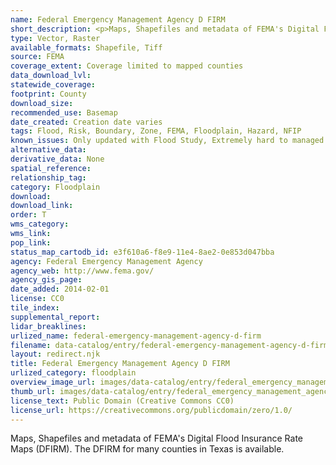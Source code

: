 ```yaml
---
name: Federal Emergency Management Agency D FIRM
short_description: <p>Maps, Shapefiles and metadata of FEMA's Digital Flood Insurance Rate Maps (DFIRM).</p>
type: Vector, Raster
available_formats: Shapefile, Tiff
source: FEMA
coverage_extent: Coverage limited to mapped counties
data_download_lvl: 
statewide_coverage: 
footprint: County
download_size: 
recommended_use: Basemap
date_created: Creation date varies
tags: Flood, Risk, Boundary, Zone, FEMA, Floodplain, Hazard, NFIP
known_issues: Only updated with Flood Study, Extremely hard to managed update releases
alternative_data: 
derivative_data: None
spatial_reference: 
relationship_tag: 
category: Floodplain
download: 
download_link: 
order: T
wms_category: 
wms_link: 
pop_link: 
status_map_cartodb_id: e3f610a6-f8e9-11e4-8ae2-0e853d047bba
agency: Federal Emergency Management Agency
agency_web: http://www.fema.gov/
agency_gis_page: 
date_added: 2014-02-01
license: CC0
tile_index: 
supplemental_report: 
lidar_breaklines: 
urlized_name: federal-emergency-management-agency-d-firm
filename: data-catalog/entry/federal-emergency-management-agency-d-firm.md
layout: redirect.njk
title: Federal Emergency Management Agency D FIRM
urlized_category: floodplain
overview_image_url: images/data-catalog/entry/federal_emergency_management_agency_d_firm_overview.jpg
thumb_url: images/data-catalog/entry/federal_emergency_management_agency_d_firm_th.jpg
license_text: Public Domain (Creative Commons CC0)
license_url: https://creativecommons.org/publicdomain/zero/1.0/
---
```


Maps, Shapefiles and metadata of FEMA's Digital Flood Insurance Rate Maps (DFIRM). The DFIRM for many counties in Texas is available.




